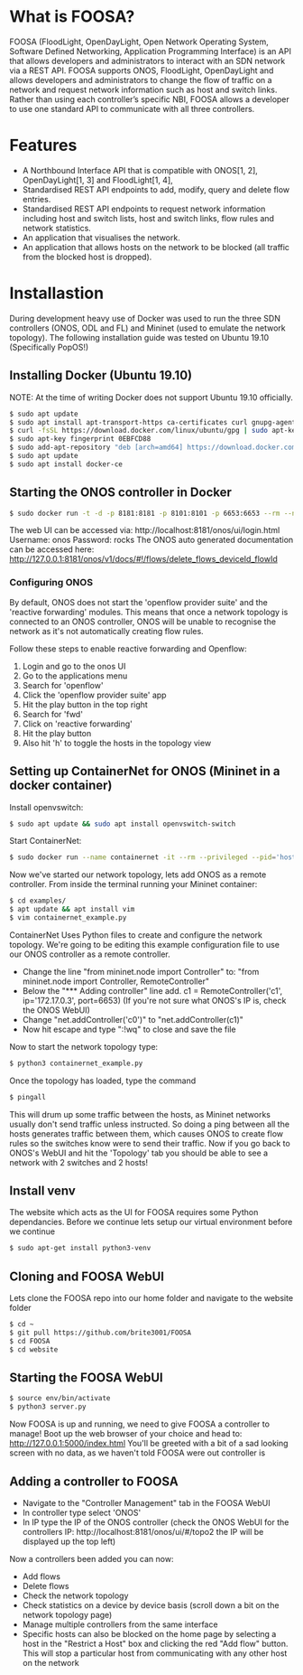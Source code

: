 # What is FOOSA?
FOOSA (FloodLight, OpenDayLight, Open Network Operating System, Software
Defined Networking, Application Programming Interface) is an API that allows developers and administrators to interact with an SDN network via a REST API. FOOSA supports ONOS, FloodLight, OpenDayLight and allows developers and administrators to change the flow of traffic on a network and request network information such as host and switch links. Rather than using each controller’s specific NBI, FOOSA allows a developer to use one standard API to communicate with all three controllers. 

# Features
- A Northbound Interface API that is compatible with ONOS[1, 2], OpenDayLight[1, 3] and
FloodLight[1, 4],
- Standardised REST API endpoints to add, modify, query and delete flow entries.
- Standardised REST API endpoints to request network information including host and
switch lists, host and switch links, flow rules and network statistics.
- An application that visualises the network.
- An application that allows hosts on the network to be blocked (all traffic from the blocked
host is dropped).

# Installastion
During development heavy use of Docker was used to run the three SDN controllers (ONOS, ODL and FL) and Mininet (used to emulate the network topology). The following installation guide was tested on Ubuntu 19.10 (Specifically PopOS!)

## Installing Docker (Ubuntu 19.10)
NOTE: At the time of writing Docker does not support Ubuntu 19.10 officially.
```sh
$ sudo apt update
$ sudo apt install apt-transport-https ca-certificates curl gnupg-agent software-properties-common
$ curl -fsSL https://download.docker.com/linux/ubuntu/gpg | sudo apt-key add -
$ sudo apt-key fingerprint 0EBFCD88
$ sudo add-apt-repository "deb [arch=amd64] https://download.docker.com/linux/ubuntu disco stable"
$ sudo apt update
$ sudo apt install docker-ce
```

## Starting the ONOS controller in Docker
```sh
$ sudo docker run -t -d -p 8181:8181 -p 8101:8101 -p 6653:6653 --rm --name onos onosproject/onos
```
The web UI can be accessed via: http://localhost:8181/onos/ui/login.html
Username: onos
Password: rocks
The ONOS auto generated documentation can be accessed here: http://127.0.0.1:8181/onos/v1/docs/#!/flows/delete_flows_deviceId_flowId

### Configuring ONOS
By default, ONOS does not start the 'openflow provider suite' and the 'reactive forwarding' modules. This means that once a network topology is connected to an ONOS controller, ONOS will be unable to recognise the network as it's not automatically creating flow rules.

Follow these steps to enable reactive forwarding and Openflow:
1) Login and go to the onos UI
2) Go to the applications menu
3) Search for 'openflow'
4) Click the 'openflow provider suite' app
5) Hit the play button in the top right
6) Search for 'fwd'
7) Click on 'reactive forwarding'
8) Hit the play button
9) Also hit 'h' to toggle the hosts in the topology view

## Setting up ContainerNet for ONOS (Mininet in a docker container)
Install openvswitch:
```sh
$ sudo apt update && sudo apt install openvswitch-switch
```

Start ContainerNet:
```sh
$ sudo docker run --name containernet -it --rm --privileged --pid='host' -v /var/run/docker.sock:/var/run/docker.sock containernet/containernet /bin/bash
```
Now we've started our network topology, lets add ONOS as a remote controller. From inside the terminal running your Mininet container:
```sh
$ cd examples/
$ apt update && apt install vim
$ vim containernet_example.py
```
ContainerNet Uses Python files to create and configure the network topology. We're going to be editing this example configuration file to use our ONOS controller as a remote controller.
- Change the line "from mininet.node import Controller" to:
"from mininet.node import Controller, RemoteController"
- Below the "*** Adding controller" line add. 
c1 = RemoteController('c1', ip='172.17.0.3', port=6653)
(If you're not sure what ONOS's IP is, check the ONOS WebUI)
- Change "net.addController('c0')" to "net.addController(c1)"
- Now hit escape and type ":!wq" to close and save the file

Now to start the network topology type:
```sh
$ python3 containernet_example.py
```
Once the topology has loaded, type the command
```sh
$ pingall
```
This will drum up some traffic between the hosts, as Mininet networks usually don't send traffic unless instructed. So doing a ping between all the hosts generates traffic between them, which causes ONOS to create flow rules so the switches know were to send their traffic. Now if you go back to ONOS's WebUI and hit the 'Topology' tab you should be able to see a network with 2 switches and 2 hosts!

## Install venv
The website which acts as the UI for FOOSA requires some Python dependancies. Before we continue lets setup our virtual environment before we continue
```sh
$ sudo apt-get install python3-venv
```

## Cloning and FOOSA WebUI
Lets clone the FOOSA repo into our home folder and navigate to the website folder
```sh
$ cd ~
$ git pull https://github.com/brite3001/FOOSA
$ cd FOOSA
$ cd website
```

## Starting the FOOSA WebUI
```sh
$ source env/bin/activate
$ python3 server.py
```

Now FOOSA is up and running, we need to give FOOSA a controller to manage!
Boot up the web browser of your choice and head to: http://127.0.0.1:5000/index.html
You'll be greeted with a bit of a sad looking screen with no data, as we haven't told FOOSA were out controller is

## Adding a controller to FOOSA
- Navigate to the "Controller Management" tab in the FOOSA WebUI
- In controller type select 'ONOS'
- In IP type the IP of the ONOS controller (check the ONOS WebUI for the controllers IP: http://localhost:8181/onos/ui/#/topo2 the IP will be displayed up the top left)

Now a controllers been added you can now:
- Add flows
- Delete flows
- Check the network topology
- Check statistics on a device by device basis (scroll down a bit on the network topology page)
- Manage multiple controllers from the same interface
- Specific hosts can also be blocked on the home page by selecting a host in the "Restrict a Host" box and clicking the red "Add flow" button. This will stop a particular host from communicating with any other host on the network
